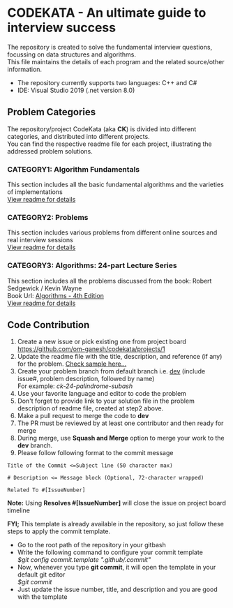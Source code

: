 # CODEKATA - An ultimate guide to interview success
The repository is created to solve the fundamental interview questions, focussing on data structures and algorithms.  
This file maintains the details of each program and the related source/other information.
* The repository currently supports two languages: C++ and C#  
* IDE: Visual Studio 2019 (.net version 8.0)  

## Problem Categories
The repository/project CodeKata (aka **CK**) is divided into different categories, and distributed into different projects.  
You can find the respective readme file for each project, illustrating the addressed problem solutions.  


### CATEGORY1: Algorithm Fundamentals
This section includes all the basic fundamental algorithms and the varieties of implementations  
[View readme for details](readme-cat1.md)
  
  
  
### CATEGORY2: Problems
This section includes various problems from different online sources and real interview sessions  
[View readme for details](readme-cat2.md)  
  

    
### CATEGORY3: Algorithms: 24-part Lecture Series
This section includes all the problems discussed from the book: Robert Sedgewick / Kevin Wayne  
Book Url: [Algorithms - 4th Edition](https://algs4.cs.princeton.edu/home/)   
[View readme for details](readme-cat3.md)  


## Code Contribution

1. Create a new issue or pick existing one from project board  https://github.com/om-ganesh/codekata/projects/1
2. Update the readme file with the title, description, and reference (if any) for the problem. [Check sample here...](readme-cat1.md)
3. Create your problem branch from default branch i.e. [dev](https://github.com/om-ganesh/codekata/commits/dev) (include issue#, problem description, followed by name)  
For example: _ck-24-palindrome-subash_  
4. Use your favorite language and editor to code the problem  
5. Don't forget to provide link to your solution file in the problem description of readme file, created at step2 above.
6. Make a pull request to merge the code to **dev**
7. The PR must be reviewed by at least one contributor and then ready for merge  
8. During merge, use **Squash and Merge** option to merge your work to the **dev** branch.
9. Please follow following format to the commit message  

```
Title of the Commit <=Subject line (50 character max)

# Description <= Message block (Optional, 72-character wrapped)

Related To #[IssueNumber]  
```
**Note:** Using **Resolves #[IssueNumber]** will close the issue on project board timeline

**FYI;** This template is already available in the repository, so just follow these steps to apply the commit template.  
- Go to the root path of the repository in your gitbash  
- Write the following command to configure your commit template  
_$git config commit.template ".github/.commit"_  
- Now, whenever you type **git commit**, it will open the template in your default git editor  
_$git commit_ 
- Just update the issue number, title, and description  and you are good with the template  